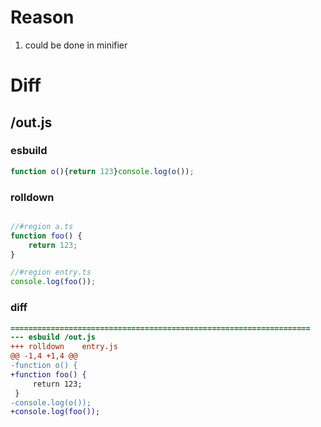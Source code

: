 # Reason
1. could be done in minifier
# Diff
## /out.js
### esbuild
```js
function o(){return 123}console.log(o());
```
### rolldown
```js

//#region a.ts
function foo() {
	return 123;
}

//#region entry.ts
console.log(foo());

```
### diff
```diff
===================================================================
--- esbuild	/out.js
+++ rolldown	entry.js
@@ -1,4 +1,4 @@
-function o() {
+function foo() {
     return 123;
 }
-console.log(o());
+console.log(foo());

```